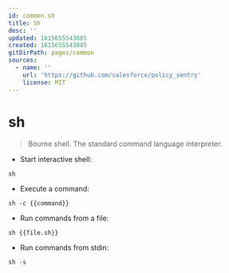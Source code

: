 ```yaml
---
id: common.sh
title: Sh
desc: ''
updated: 1615655543085
created: 1615655543085
gitDirPath: pages/common
sources:
  - name: ''
    url: 'https://github.com/salesforce/policy_sentry'
    license: MIT
---
```

# sh

> Bourne shell.
> The standard command language interpreter.

- Start interactive shell:

`sh`

- Execute a command:

`sh -c {{command}}`

- Run commands from a file:

`sh {{file.sh}}`

- Run commands from stdin:

`sh -s`


